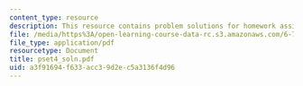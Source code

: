 ```yaml
---
content_type: resource
description: This resource contains problem solutions for homework assignment 4.
file: /media/https%3A/open-learning-course-data-rc.s3.amazonaws.com/6-781j-submicrometer-and-nanometer-technology-spring-2006/a3f91694f633acc39d2ec5a3136f4d96_pset4_soln.pdf
file_type: application/pdf
resourcetype: Document
title: pset4_soln.pdf
uid: a3f91694-f633-acc3-9d2e-c5a3136f4d96
---
```

